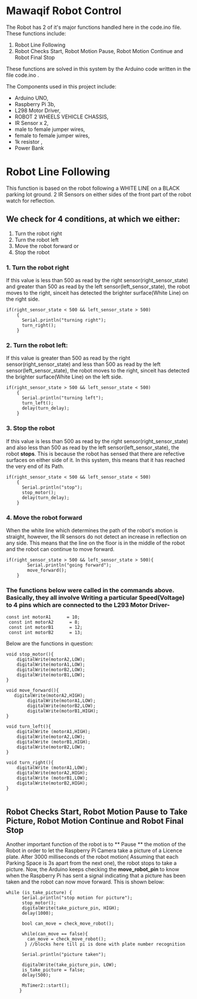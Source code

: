 # Mawaqif Robot Control

The Robot has 2 of it's major functions handled here in the code.ino file.
These functions include:
1. Robot Line Following
2. Robot Checks Start, Robot Motion Pause, Robot Motion Continue  and Robot Final Stop

These functions are solved in this system by the Arduino code written in the file code.ino .

The Components used in this project include:
- Arduino UNO,
- Raspberry Pi 3b,
- L298 Motor Driver,
- ROBOT 2 WHEELS VEHICLE CHASSIS,
- IR Sensor x 2,
- male to female jumper wires,
- female to female jumper wires,
- 1k resistor ,
- Power Bank

# Robot Line Following

This function is based on the robot following a WHITE LINE on a BLACK parking lot ground.
2 IR Sensors on either sides of the front part of the robot watch for reflection. 
## We check for 4 conditions, at which we either:
1. Turn the robot right
2. Turn the robot left
3. Move the robot forward or
4. Stop the robot

### 1.  Turn the robot right
  If this value is less than 500 as read by the right sensor(right_sensor_state) and greater than 500 as read by the left sensor(left_sensor_state), the robot moves to the right, sinceit has detected the brighter surface(White Line) on the right side.
```
if(right_sensor_state < 500 && left_sensor_state > 500)
    {
      Serial.println("turning right");
      turn_right();
    } 
```
    
### 2.  Turn the robot left:
 If this value is greater than 500 as read by the right sensor(right_sensor_state) and less than 500 as read by the left sensor(left_sensor_state), the robot moves to the right, sinceit has detected the brighter surface(White Line) on the left side.
```
if(right_sensor_state > 500 && left_sensor_state < 500)
    {
      Serial.println("turning left");
      turn_left();
      delay(turn_delay);
    }
``` 
### 3.  Stop the robot
If this value is less than 500 as read by the right sensor(right_sensor_state) and also less than 500 as read by the left sensor(left_sensor_state), the robot **stops**. This is because the robot has sensed that there are refective surfaces on either side of it. In this system, this means that it has reached the very end of its Path.
```
if(right_sensor_state < 500 && left_sensor_state < 500)
    {
      Serial.println("stop");
      stop_motor();
      delay(turn_delay);
    }
```

### 4.  Move the robot forward 
When the white line which determines the path of the robot's motion is straight, however, the IR sensors do not detect an increase in reflection on any side. This means that the line on the floor is in the middle of the robot and the robot can continue to move forward.
```
if(right_sensor_state > 500 && left_sensor_state > 500){ 
        Serial.println("going forward");
        move_forward();
    }
```
### The functions below were called in the commands above. Basically, they all involve Writing a particular Speed(Voltage) to 4 pins which are connected to the L293 Motor Driver-  
```
const int motorA1      = 10;
 const int motorA2      = 8;
 const int motorB1      = 12;
 const int motorB2      = 13;
```

Below are the functions in question:
```
void stop_motor(){
    digitalWrite(motorA2,LOW);
    digitalWrite(motorA1,LOW);                       
    digitalWrite(motorB2,LOW);
    digitalWrite(motorB1,LOW);
}

void move_forward(){
   digitalWrite(motorA2,HIGH);
        digitalWrite(motorA1,LOW);                       
        digitalWrite(motorB2,LOW);
        digitalWrite(motorB1,HIGH);
}

void turn_left(){
    digitalWrite (motorA1,HIGH);
    digitalWrite(motorA2,LOW);                       
    digitalWrite (motorB1,HIGH);
    digitalWrite(motorB2,LOW);
}

void turn_right(){
    digitalWrite (motorA1,LOW);
    digitalWrite(motorA2,HIGH);                       
    digitalWrite (motorB1,LOW);
    digitalWrite(motorB2,HIGH);
}


```
## Robot Checks Start, Robot Motion Pause to Take Picture, Robot Motion Continue and Robot Final Stop

Another important function of the robot is to ** Pause ** the motion of the Robot in order to let the Raspberry Pi Camera take a picture of a Licence plate.
After 3000 milliseconds of the robot motion( Assuming that each Parking Space is 3s apart from the next one), the robot stops to take a picture.
Now, the Arduino keeps checking the __move_robot_pin__  to know when the Raspberry Pi has sent a signal indicating that a picture has been taken and the robot can now move forward.
This is shown below:
```
while (is_take_picture) {
      Serial.println("stop motion for picture");
      stop_motor();      
      digitalWrite(take_picture_pin, HIGH);
      delay(1000);
      
      bool can_move = check_move_robot();
      
      while(can_move == false){
        can_move = check_move_robot();
       } //blocks here till pi is done with plate number recognition 
       
      Serial.println("picture taken");
      
      digitalWrite(take_picture_pin, LOW);
      is_take_picture = false;
      delay(500);
      
      MsTimer2::start();
     }
     
```
